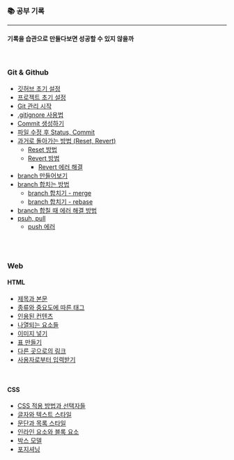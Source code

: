 ### 📚 공부 기록  

--- 

#### 기록을 습관으로 만들다보면 성공할 수 있지 않을까 

<br>


### Git & Github 
- [깃허브 초기 설정](https://github.com/byungchan0725/study/blob/main/GIt%20%26%20Github/Git%20%EC%B4%88%EA%B8%B0%20%EC%84%A4%EC%A0%95.md)
- [프로젝트 초기 설정](https://github.com/byungchan0725/study/blob/main/GIt%20%26%20Github/%ED%94%84%EB%A1%9C%EC%A0%9D%ED%8A%B8%20%EC%B4%88%EA%B8%B0%20%EC%84%A4%EC%A0%95.md)
- [Git 관리 시작](https://github.com/byungchan0725/study/blob/main/GIt%20%26%20Github/Git%20%EA%B4%80%EB%A6%AC%20%EC%8B%9C%EC%9E%91.md)
- [.gitignore 사용법](https://github.com/byungchan0725/study/blob/main/GIt%20%26%20Github/.gitignore%20%EC%82%AC%EC%9A%A9%EB%B2%95.md)
- [Commit 생성하기](https://github.com/byungchan0725/study/blob/main/GIt%20%26%20Github/Commit%20%EC%83%9D%EC%84%B1%ED%95%98%EA%B8%B0.md)
- [파일 수정 후 Status, Commit](https://github.com/byungchan0725/study/blob/main/GIt%20%26%20Github/%ED%8C%8C%EC%9D%BC%20%EC%88%98%EC%A0%95%20%ED%9B%84%20Status%2C%20Commit%ED%95%98%EA%B8%B0.md)
- [과거로 돌아가는 방법 (Reset, Revert)](https://github.com/byungchan0725/study/blob/main/GIt%20%26%20Github/%EA%B3%BC%EA%B1%B0%EB%A1%9C%20%EB%8F%8C%EC%95%84%EA%B0%80%EB%8A%94%20%EB%B0%A9%EB%B2%95.md)
    - [Reset 방법](https://github.com/byungchan0725/study/blob/main/GIt%20%26%20Github/Reset%20%EB%B0%A9%EB%B2%95.md)
    - [Revert 방법](https://github.com/byungchan0725/study/blob/main/GIt%20%26%20Github/Revert%20%EB%B0%A9%EB%B2%95.md)
        - [Revert 에러 해결](https://github.com/byungchan0725/study/blob/main/GIt%20%26%20Github/Revert%20%EC%97%90%EB%9F%AC%20%ED%95%B4%EA%B2%B0%20%EB%B0%A9%EB%B2%95.md)
- [branch 만들어보기](https://github.com/byungchan0725/study/blob/main/GIt%20%26%20Github/branch%20%EB%A7%8C%EB%93%A4%EC%96%B4%EB%B3%B4%EA%B8%B0.md)
- [branch 합치는 방법](https://github.com/byungchan0725/study/blob/main/GIt%20%26%20Github/branch%20%ED%95%A9%EC%B9%98%EB%8A%94%20%EB%B0%A9%EB%B2%95.md)
    - [branch 합치기 - merge](https://github.com/byungchan0725/study/blob/main/GIt%20%26%20Github/branch%20%ED%95%A9%EC%B9%98%EA%B8%B0%20-%20merge.md)
    - [branch 합치기 - rebase](https://github.com/byungchan0725/study/blob/main/GIt%20%26%20Github/branch%20%ED%95%A9%EC%B9%98%EA%B8%B0%20-%20rebase.md)
- [branch 합칠 때 에러 해결 방법](https://github.com/byungchan0725/study/blob/main/GIt%20%26%20Github/branch%20%ED%95%A9%EC%B9%A0%20%EB%95%8C%20%EC%97%90%EB%9F%AC.md)
- [psuh, pull](https://github.com/byungchan0725/study/blob/main/GIt%20%26%20Github/push%2C%20pull.md)
    - [push 에러](https://github.com/byungchan0725/study/blob/main/GIt%20%26%20Github/push%20%EC%97%90%EB%9F%AC.md)

<br>
<br>

### Web 
#### HTML 

- [제목과 본문](https://github.com/byungchan0725/study/blob/main/Web/html/%EC%A0%9C%EB%AA%A9%EA%B3%BC%20%EB%B3%B8%EB%AC%B8.md)
- [종류와 중요도에 따른 태그](https://github.com/byungchan0725/study/blob/main/Web/html/%EC%A2%85%EB%A5%98%EC%99%80%20%EC%A4%91%EC%9A%94%EB%8F%84%EC%97%90%20%EB%94%B0%EB%A5%B8%20%ED%83%9C%EA%B7%B8.md)
- [인용된 컨텐츠](https://github.com/byungchan0725/study/blob/main/Web/html/%EC%9D%B8%EC%9A%A9%EB%90%9C%20%EC%BB%A8%ED%85%90%EC%B8%A0.md)
- [나열되는 요소들](https://github.com/byungchan0725/study/blob/main/Web/html/%EB%82%98%EC%97%B4%EC%9D%98%20%EC%9A%94%EC%86%8C%EB%93%A4.md)
- [이미지 넣기](https://github.com/byungchan0725/study/blob/main/Web/html/%EC%9D%B4%EB%AF%B8%EC%A7%80%20%EB%84%A3%EA%B8%B0.md)
- [표 만들기](https://github.com/byungchan0725/study/blob/main/Web/html/%ED%91%9C%20%EB%A7%8C%EB%93%A4%EA%B8%B0.md)
- [다른 곳으로의 링크](https://github.com/byungchan0725/study/blob/main/Web/html/%EB%8B%A4%EB%A5%B8%20%EA%B3%B3%EC%9C%BC%EB%A1%9C%EC%9D%98%20%EB%A7%81%ED%81%AC.md)
- [사용자로부터 입력받기](https://github.com/byungchan0725/study/blob/main/Web/html/%EC%82%AC%EC%9A%A9%EC%9E%90%EB%A1%9C%EB%B6%80%ED%84%B0%20%EC%9E%85%EB%A0%A5%EB%B0%9B%EA%B8%B0.md)  


<br>

#### CSS 

- [CSS 적용 방법과 선택자들](https://github.com/byungchan0725/study/blob/main/Web/css/CSS%20%EC%A0%81%EC%9A%A9%20%EB%B0%A9%EB%B2%95%EA%B3%BC%20%EC%84%A0%ED%83%9D%EC%9E%90%EB%93%A4.md)
- [글자와 텍스트 스타일](https://github.com/byungchan0725/study/blob/main/Web/css/%EA%B8%80%EC%9E%90%EC%99%80%20%ED%85%8D%EC%8A%A4%ED%8A%B8%20%EC%8A%A4%ED%83%80%EC%9D%BC.md) 
- [문단과 목록 스타일](https://github.com/byungchan0725/study/blob/main/Web/css/%EB%AC%B8%EB%8B%A8%EA%B3%BC%20%EB%AA%A9%EB%A1%9D%20%EC%8A%A4%ED%83%80%EC%9D%BC.md)  
- [인라인 요소와 블록 요소](https://github.com/byungchan0725/study/blob/main/Web/css/%EC%9D%B8%EB%9D%BC%EC%9D%B8%20%EC%9A%94%EC%86%8C%EC%99%80%20%EB%B8%94%EB%A1%9D%20%EC%9A%94%EC%86%8C.md) 
- [박스 모델](https://github.com/byungchan0725/study/blob/main/Web/css/%EB%B0%95%EC%8A%A4%20%EB%AA%A8%EB%8D%B8.md) 
- [포지셔닝](https://github.com/byungchan0725/study/blob/main/Web/css/%ED%8F%AC%EC%A7%80%EC%85%94%EB%8B%9D.md)